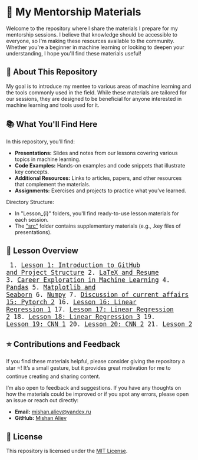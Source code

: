 # 🧠 My Mentorship Materials

Welcome to the repository where I share the materials I prepare for my mentorship sessions. I believe that knowledge should be accessible to everyone, so I'm making these resources available to the community. Whether you're a beginner in machine learning or looking to deepen your understanding, I hope you'll find these materials useful!

## 🏫 About This Repository

My goal is to introduce my mentee to various areas of machine learning and the tools commonly used in the field. While these materials are tailored for our sessions, they are designed to be beneficial for anyone interested in machine learning and tools used for it.

## 📚 What You'll Find Here

In this repository, you’ll find:
- **Presentations:** Slides and notes from our lessons covering various topics in machine learning.
- **Code Examples:** Hands-on examples and code snippets that illustrate key concepts.
- **Additional Resources:** Links to articles, papers, and other resources that complement the materials.
- **Assignments:** Exercises and projects to practice what you’ve learned.

Directory Structure:
- In "Lesson_{i}" folders, you'll find ready-to-use lesson materials for each session.
- The ["src"](./src/) folder contains supplementary materials (e.g., .key files of presentations).

## 📂 Lesson Overview

<big><pre>
    1.  [Lesson 1: Introduction to GitHub and Project Structure](./Lesson_1/)
    2.  [LaTeX and Resume](./Lesson_2/)
    3.  [Career Exploration in Machine Learning](./Lesson_3/)
    4.  [Pandas](./Lesson_4/)
    5.  [Matplotlib and Seaborn](./Lesson_5/)
    6.  [Numpy](./Lesson_6/)
    7.  [Discussion of current affairs](./Lesson_7/)
    8.  [Pytorch](./Lesson_8/)
    9.  [Data](./Lesson_9/)
    10. [Vectors and matrices: part 1](./Lesson_10/)
    11. [Lesson 11: Vectors and matrices: part 2](./Lesson_11/)
    12. [Lesson 12: Features: part 1](./Lesson_12/)
    13. [Lesson 13: Features: part 2](./Lesson_13/)
    14. [Lesson 14: EDA](./Lesson_14/)
    15. [Lesson 15: Pytorch 2](./Lesson_15/)
    16. [Lesson 16: Linear Regression 1]((./Lesson_16/))
    17. [Lesson 17: Linear Regression 2](./Lesson_17/)
    18. [Lesson 18: Linear Regression 3](./Lesson_18/)
    19. [Lesson 19: CNN 1](./Lesson_19/)
    20. [Lesson 20: CNN 2](./Lesson_20/)
    21. [Lesson 21: CNN 3](./Lesson_21/)
    22. [Lesson 22: CNN 4](./Lesson_22/)
    23. [Lesson 23: CNN 5](./Lesson_23/)
    24. [Lesson 24: CNN 6](./Lesson_24/)
    25. [Lesson 25: Transformers 1](./Lesson_25/)
</pre></big>

## ⭐ Contributions and Feedback

If you find these materials helpful, please consider giving the repository a star ⭐! It’s a small gesture, but it provides great motivation for me to continue creating and sharing content.

I’m also open to feedback and suggestions. If you have any thoughts on how the materials could be improved or if you spot any errors, please open an issue or reach out directly:
- **Email:** mishan.aliev@yandex.ru
- **GitHub:** [Mishan Aliev](https://github.com/thecrazymage)

## 📜 License

This repository is licensed under the [MIT License](./LICENSE).